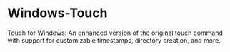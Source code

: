 # Windows-Touch
Touch for Windows: An enhanced version of the original touch command with support for customizable timestamps, directory creation, and more.
